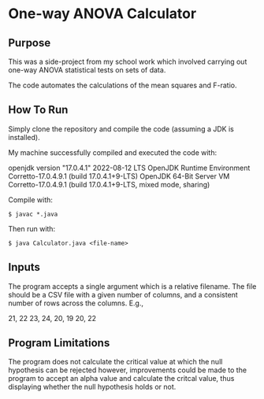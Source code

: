 # One-way ANOVA Calculator

## Purpose

This was a side-project from my school work which involved carrying out one-way ANOVA statistical tests on sets of data.

The code automates the calculations of the mean squares and F-ratio. 

##  How To Run

Simply clone the repository and compile the code (assuming a JDK is installed).

My machine successfully compiled and executed the code with:

openjdk version "17.0.4.1" 2022-08-12 LTS
OpenJDK Runtime Environment Corretto-17.0.4.9.1 (build 17.0.4.1+9-LTS)
OpenJDK 64-Bit Server VM Corretto-17.0.4.9.1 (build 17.0.4.1+9-LTS, mixed mode, sharing)

Compile with:

`$ javac *.java`

Then run with:

`$ java Calculator.java <file-name>`

## Inputs

The program accepts a single argument which is a relative filename. The file should be a CSV file with a given number of columns, and a consistent number
  of rows across the columns. E.g., 
  
  21, 22
  23, 24,
  20, 19
  20, 22
  
  ## Program Limitations 
  
The program does not calculate the critical value at which the null hypothesis can be rejected however, improvements could be made to the program to accept an alpha value and calculate the critcal value, thus displaying whether the null hypothesis holds or not.
  
  

